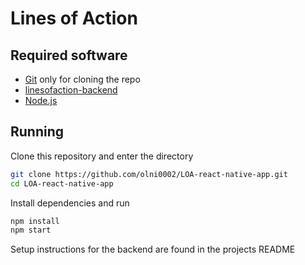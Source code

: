 # Lines of Action

## Required software
- [Git](https://git-scm.com/) only for cloning the repo
- [linesofaction-backend](https://github.com/olni0002/pyLOA.git)
- [Node.js](https://nodejs.org/en/download)

## Running
Clone this repository and enter the directory
```bash
git clone https://github.com/olni0002/LOA-react-native-app.git
cd LOA-react-native-app
```
Install dependencies and run
```bash
npm install
npm start
```

Setup instructions for the backend are found in the projects README
